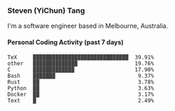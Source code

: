 ### Steven (YiChun) Tang

I'm a software engineer based in Melbourne, Australia.

#### Personal Coding Activity (past 7 days)
```
TeX     ▓▓▓▓▓▓▓▓▓▓▓▓▓▓▓▓▓▓▓▓▓▓▓▓▓▓▓▓▓▓  39.91%
other   ▓▓▓▓▓▓▓▓▓▓▓▓▓▓                  19.76%
C       ▓▓▓▓▓▓▓▓▓▓▓▓▓                   17.90%
Bash    ▓▓▓▓▓▓▓                          9.37%
Rust    ▓▓                               3.78%
Python  ▓▓                               3.63%
Docker  ▓▓                               3.17%
Text    ▓                                2.49%
```
